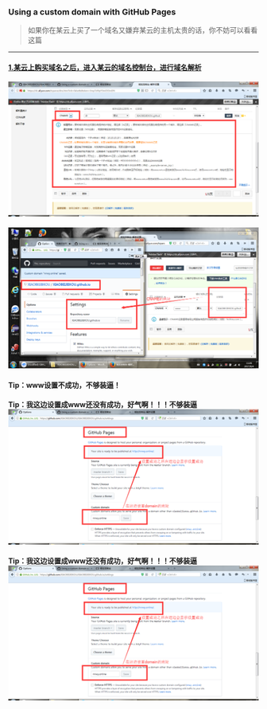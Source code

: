 ### Using a custom domain with GitHub Pages

> 如果你在某云上买了一个域名又嫌弃某云的主机太贵的话，你不妨可以看看这篇

---

#### [1.某云上购买域名之后，进入某云的域名控制台，进行域名解析](/ )

![](/assets/Pages_01.png)

#### ![](/assets/Pages_03.png)

#### Tip：www设置不成功，不够装逼！

#### Tip：我这边设置成www还没有成功，好气啊！！！不够装逼![](/assets/Pages_04.png)

#### Tip：我这边设置成www还没有成功，好气啊！！！不够装逼![](/assets/Pages_04.png)



